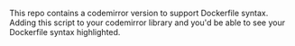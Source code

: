 This repo contains a codemirror version to support Dockerfile syntax. Adding this script to your codemirror library and you'd be able to see your Dockerfile syntax highlighted.
